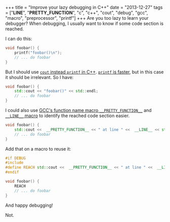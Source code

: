 +++
title = "Improve your lazy debugging in C++"
date = "2013-12-27"
tags = ["__LINE__", "__PRETTY_FUNCTION__", "c", "c++", "cout", "debug", "gcc", "macro", "preprocessor", "printf"]
+++
Are you too lazy to learn your debugger? When debugging, I usually want
to know if some code section is reached.

I can do this:

```c
void foobar() {
    printf("foobar()\n");
    // ... do foobar
}
```

But I should use [`cout` instead `printf` in C++](http://stackoverflow.com/questions/2872543/printf-vs-cout-in-c).
[`printf` is faster](http://programming-designs.com/2009/02/c-speed-test-part-2-printf-vs-cout/),
but in this case it should be irrelevant. So I have:

```c++
void foobar() {
    std::cout << "foobar()" << std::endl;
    // ... do foobar
}
```

I could also use [GCC's function name macro `__PRETTY_FUNCTION__`](http://gcc.gnu.org/onlinedocs/gcc/Function-Names.html)
and [`__LINE__` macro](http://gcc.gnu.org/onlinedocs/cpp/Standard-Predefined-Macros.html)
to identify the reached code section easier.

```c++
void foobar() {
    std::cout <<  __PRETTY_FUNCTION__ << " at line " <<  __LINE__ << std::endl;
    // ... do foobar
}
```

Add that on a macro to reuse it:

```c++
#if DEBUG
#include 
#define REACH std::cout <<  __PRETTY_FUNCTION__ << " at line " <<  __LINE__ << std::endl;
#endif

void foobar() {
    REACH
    // ... do foobar
}
```

And happy debugging!

Not.
